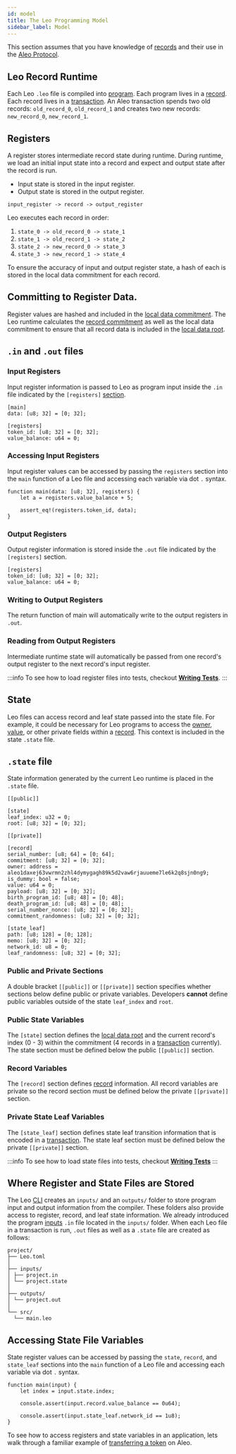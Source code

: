 ```yaml
---
id: model
title: The Leo Programming Model
sidebar_label: Model
---
```


This section assumes that you have knowledge of [records](../../aleo/concepts/02_records.md) and their use in the [Aleo Protocol](../../aleo/concepts/00_accounts.md).

## Leo Record Runtime

Each Leo `.leo` file is compiled into [program](../../aleo/concepts/06_glossary.md#program).
Each program lives in a [record](../../aleo/concepts/02_records.md). Each record lives in a [transaction](../../aleo/concepts/03_transactions.md).
An Aleo transaction spends two old records: `old_record_0`, `old_record_1` and creates two new records: `new_record_0`, `new_record_1`.

## Registers

A register stores intermediate record state during runtime.
During runtime, we load an initial input state into a record and expect and output state after the record is run.

* Input state is stored in the input register.
* Output state is stored in the output register.

```leo
input_register -> record -> output_register
```

Leo executes each record in order:

1. `state_0 -> old_record_0 -> state_1`
2. `state_1 -> old_record_1 -> state_2`
3. `state_2 -> new_record_0 -> state_3`
4. `state_3 -> new_record_1 -> state_4`

To ensure the accuracy of input and output register state, a hash of each is stored in the local data commitment for each record. 

## Committing to Register Data.

Register values are hashed and included in the [local data commitment](../../aleo/concepts/03_transactions.md#local-data-commitment).
The Leo runtime calculates the [record commitment](../../aleo/concepts/06_glossary.md#record-commitment) as well as 
the local data commitment to ensure that all record data is included in the [local data root](../../aleo/concepts/03_transactions.md#ledger-digest).

## `.in` and `.out` files

### Input Registers

Input register information is passed to Leo as program input inside the `.in` file indicated by the `[registers]` [section](../language/08_inputs.md#runtime-input-registers).

```leo_input title="project.in"
[main]
data: [u8; 32] = [0; 32];

[registers]
token_id: [u8; 32] = [0; 32];
value_balance: u64 = 0;
```

### Accessing Input Registers

Input register values can be accessed by passing the `registers` section into the `main` function of a Leo file and
accessing each variable via dot `.` syntax.

```leo
function main(data: [u8; 32], registers) {
    let a = registers.value_balance + 5;

    assert_eq!(registers.token_id, data);
}
``` 

### Output Registers

Output register information is stored inside the `.out` file indicated by the `[registers]` section.

```leo_input title="project.out"
[registers]
token_id: [u8; 32] = [0; 32];
value_balance: u64 = 0;
```

### Writing to Output Registers

The return function of main will automatically write to the output registers in `.out`.

### Reading from Output Registers

Intermediate runtime state will automatically be passed from one record's output register to the next record's input register.

:::info
To see how to load register files into tests, checkout [**Writing Tests**](../language/12_tests.md#test-context-annotation).
:::

## State

Leo files can access record and leaf state passed into the state file. 
For example, it could be necessary for Leo programs to access the [owner](../../aleo/concepts/02_records.md#owner), [value](../../aleo/concepts/02_records.md#value), or other private fields within a [record](../../aleo/concepts/02_records.md). 
This context is included in the state `.state` file.

## `.state` file

State information generated by the current Leo runtime is placed in the `.state` file.

```leo_input title="project.state"
[[public]]

[state]
leaf_index: u32 = 0;
root: [u8; 32] = [0; 32];

[[private]]

[record]
serial_number: [u8; 64] = [0; 64];
commitment: [u8; 32] = [0; 32];
owner: address = aleo1daxej63vwrmn2zhl4dymygagh89k5d2vaw6rjauueme7le6k2q8sjn0ng9;
is_dummy: bool = false;
value: u64 = 0;
payload: [u8; 32] = [0; 32];
birth_program_id: [u8; 48] = [0; 48];
death_program_id: [u8; 48] = [0; 48];
serial_number_nonce: [u8; 32] = [0; 32];
commitment_randomness: [u8; 32] = [0; 32];

[state_leaf]
path: [u8; 128] = [0; 128];
memo: [u8; 32] = [0; 32];
network_id: u8 = 0;
leaf_randomness: [u8; 32] = [0; 32];
```

### Public and Private Sections

A double bracket `[[public]]` or `[[private]]` section specifies whether sections below define public or private variables.
Developers **cannot** define public variables outside of the state `leaf_index` and `root`.

### Public State Variables

The `[state]` section defines the [local data root](../../aleo/concepts/03_transactions.md#local-data-root) and 
the current record's index (0 - 3) within the commitment (4 records in a [transaction](../../aleo/concepts/03_transactions.md) currently).
The state section must be defined below the public `[[public]]` section.

### Record Variables

The `[record]` section defines [record](../../aleo/concepts/02_records.md) information. All record variables are private 
so the record section must be defined below the private `[[private]]` section.

### Private State Leaf Variables

The `[state_leaf]` section defines state leaf transition information that is encoded in a [transaction](../../aleo/concepts/03_transactions.md).
The state leaf section must be defined below the private `[[private]]` section.

:::info
To see how to load state files into tests, checkout [**Writing Tests**](../language/12_tests.md#test-context-annotation)
:::

## Where Register and State Files are Stored

The Leo [CLI](aleo/documentation/developer/cli/01_new.md) creates an `inputs/` and an `outputs/` folder to store program input and output information from the compiler.
These folders also provide access to register, record, and leaf state information.
We already introduced the program [inputs](../language/08_inputs.md) `.in` file located in the `inputs/` folder.
When each Leo file in a transaction is run, `.out` files as well as a `.state` file are created as follows:

```leo_console
project/
├── Leo.toml
│
├── inputs/
│ ├── project.in
│ └── project.state
│
├── outputs/
│ └── project.out
│ 
└── src/    
  └── main.leo
```

## Accessing State File Variables

State register values can be accessed by passing the `state`, `record`, and `state_leaf` sections into the `main` function of a Leo file and
accessing each variable via dot `.` syntax.

```leo
function main(input) {
    let index = input.state.index;
    
    console.assert(input.record.value_balance == 0u64);

    console.assert(input.state_leaf.network_id == 1u8);
}
``` 

To see how to access registers and state variables in an application, lets walk through a familiar example of [transferring a token](01_token.md) on Aleo.